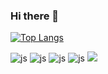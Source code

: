 ### Hi there 👋


[![Top Langs](https://github-readme-stats.vercel.app/api/top-langs/?username=crasdok)](https://github.com/anuraghazra/github-readme-stats)

![js](https://img.shields.io/badge/-RaspberryPi-C51A4A?style=for-the-badge&logo=Raspberry-Pi)
![js](https://img.shields.io/badge/GitHub-100000?style=for-the-badge&logo=github&logoColor=white)
![js](https://img.shields.io/badge/C-00599C?style=for-the-badge&logo=c&logoColor=white)
![js](https://img.shields.io/badge/Python-14354C?style=for-the-badge&logo=python&logoColor=white)
<img src="https://img.shields.io/badge/STM32-03234B?style=for-the-badge&logo=stmicroelectronics&logoColor=white">
